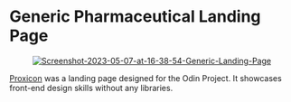 <h1>Generic Pharmaceutical Landing Page </h1>
<p align="center"><a href="https://ibb.co/P4HQYN7"><img src="https://i.ibb.co/vmnYBH7/Screenshot-2023-05-07-at-16-38-54-Generic-Landing-Page.png" alt="Screenshot-2023-05-07-at-16-38-54-Generic-Landing-Page" border="0" /></a></p>
<p><a href="https://cemkar.github.io/generic-landing-page/">Proxicon</a> was a landing page designed for the Odin Project. It showcases front-end design skills without any libraries.
